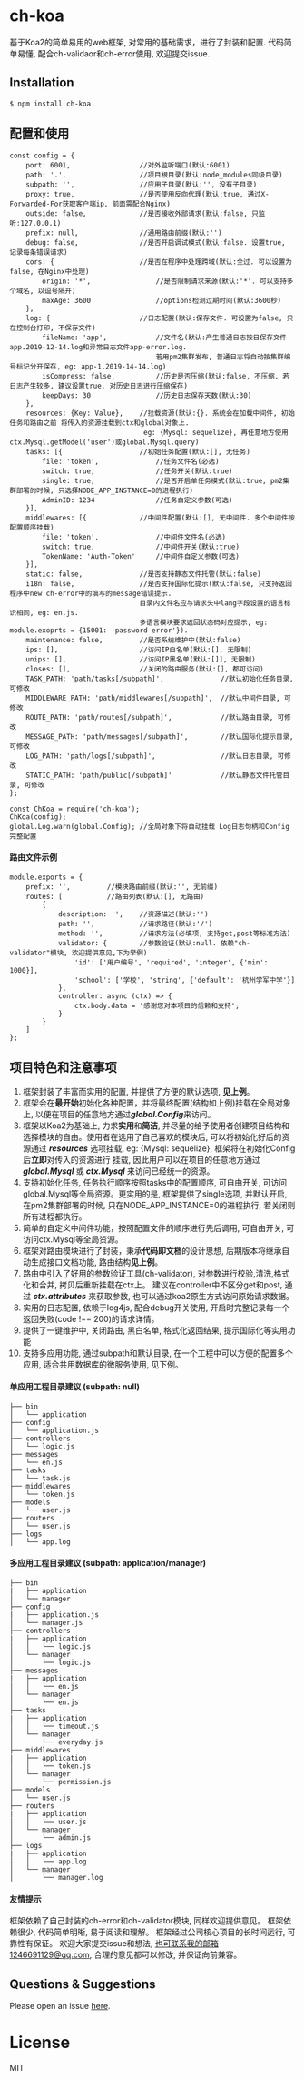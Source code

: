 # ch-koa

基于Koa2的简单易用的web框架, 对常用的基础需求，进行了封装和配置. 
代码简单易懂, 配合ch-validaor和ch-error使用, 欢迎提交issue.

## Installation

```
$ npm install ch-koa
```

## 配置和使用

```
const config = {
    port: 6001,                 //对外监听端口(默认:6001)
    path: '.',                  //项目根目录(默认:node_modules同级目录)
    subpath: '',                //应用子目录(默认:'', 没有子目录)
    proxy: true,                //是否使用反向代理(默认:true, 通过X-Forwarded-For获取客户端ip, 前面需配合Nginx)
    outside: false,             //是否接收外部请求(默认:false, 只监听:127.0.0.1)
    prefix: null,               //通用路由前缀(默认:'')
    debug: false,               //是否开启调试模式(默认:false. 设置true, 记录每条错误请求)
    cors: {                     //是否在程序中处理跨域(默认:全过. 可以设置为false, 在Nginx中处理)
        origin: '*',                //是否限制请求来源(默认:'*'. 可以支持多个域名, 以逗号隔开)
        maxAge: 3600                //options检测过期时间(默认:3600秒)
    },
    log: {                      //日志配置(默认:保存文件. 可设置为false, 只在控制台打印, 不保存文件)
        fileName: 'app',            //文件名(默认:产生普通日志按日保存文件app.2019-12-14.log和异常日志文件app-error.log.
                                    若用pm2集群发布, 普通日志将自动按集群编号标记分开保存, eg: app-1.2019-14-14.log)
        isCompress: false,          //历史是否压缩(默认:false, 不压缩. 若日志产生较多, 建议设置true, 对历史日志进行压缩保存)
        keepDays: 30                //历史日志保存天数(默认:30)
    },
    resources: {Key: Value},    //挂载资源(默认:{}. 系统会在加载中间件, 初始任务和路由之前 将传入的资源挂载到ctx和global对象上.
                                 eg: {Mysql: sequelize}, 再任意地方使用ctx.Mysql.getModel('user')或global.Mysql.query)
    tasks: [{                   //初始任务配置(默认:[], 无任务)
        file: 'token',              //任务文件名(必选)
        switch: true,               //任务开关(默认:true)
        single: true,               //是否开启单任务模式(默认:true, pm2集群部署的时候, 只选择NODE_APP_INSTANCE=0的进程执行)
        AdminID: 1234               //任务自定义参数(可选)
    }],
    middlewares: [{             //中间件配置(默认:[], 无中间件. 多个中间件按配置顺序挂载)
        file: 'token',              //中间件文件名(必选)
        switch: true,               //中间件开关(默认:true)
        TokenName: 'Auth-Token'     //中间件自定义参数(可选)
    }],
    static: false,              //是否支持静态文件托管(默认:false)
    i18n: false,                //是否支持国际化提示(默认:false, 只支持返回程序中new ch-error中的填写的message错误提示. 
                                目录内文件名应与请求头中lang字段设置的语言标识相同, eg: en.js.
                                多语言模块要求返回状态码对应提示, eg: module.exoprts = {15001: 'password error'}).
    maintenance: false,         //是否系统维护中(默认:false)
    ips: [],                    //访问IP白名单(默认:[], 无限制)
    unips: [],                  //访问IP黑名单(默认:[]], 无限制)
    closes: [],                 //关闭的路由服务(默认:[], 都可访问)
    TASK_PATH: 'path/tasks[/subpath]',              //默认初始化任务目录, 可修改
    MIDDLEWARE_PATH: 'path/middlewares[/subpath]',  //默认中间件目录, 可修改
    ROUTE_PATH: 'path/routes[/subpath]',            //默认路由目录, 可修改
    MESSAGE_PATH: 'path/messages[/subpath]',        //默认国际化提示目录, 可修改
    LOG_PATH: 'path/logs[/subpath]',                //默认日志目录, 可修改
    STATIC_PATH: 'path/public[/subpath]'            //默认静态文件托管目录, 可修改
};

const ChKoa = require('ch-koa');
ChKoa(config);
global.Log.warn(global.Config); //全局对象下将自动挂载 Log日志句柄和Config完整配置
```

#### 路由文件示例

```
module.exports = {
    prefix: '',         //模块路由前缀(默认:'', 无前缀)
    routes: [           //路由列表(默认:[], 无路由)
        {
            description: '',    //资源描述(默认:'')
            path: '',           //请求路径(默认:'/')
            method: '',         //请求方法(必填项, 支持get,post等标准方法)
            validator: {        //参数验证(默认:null. 依赖"ch-validator"模块, 欢迎提供意见,下为举例)
                'id': ['用户编号', 'required', 'integer', {'min': 1000}],
                'school': ['学校', 'string', {'default': '杭州学军中学'}]
            },
            controller: async (ctx) => {
                ctx.body.data = '感谢您对本项目的信赖和支持';
            }
        }
    ]
};
```

## 项目特色和注意事项

1. 框架封装了丰富而实用的配置, 并提供了方便的默认选项, **见上例**。 
2. 框架会在**最开始**初始化各种配置，并将最终配置(结构如上例)挂载在全局对象上, 以便在项目的任意地方通过***global.Config***来访问。
3. 框架以Koa2为基础上, 力求**实用**和**简洁**, 并尽量的给予使用者创建项目结构和选择模块的自由。使用者在选用了自己喜欢的模块后,
    可以将初始化好后的资源通过 ***resources*** 选项挂载, eg: {Mysql: sequelize}, 框架将在初始化Config后**立即**对传入的资源进行
    挂载, 因此用户可以在项目的任意地方通过 ***global.Mysql*** 或 ***ctx.Mysql*** 来访问已经统一的资源。
4. 支持初始化任务, 任务执行顺序按照tasks中的配置顺序, 可自由开关, 可访问global.Mysql等全局资源。更实用的是, 框架提供了single选项,
    并默认开启, 在pm2集群部署的时候, 只在NODE_APP_INSTANCE=0的进程执行, 若关闭则所有进程都执行。
5. 简单的自定义中间件功能，按照配置文件的顺序进行先后调用, 可自由开关, 可访问ctx.Mysql等全局资源。
6. 框架对路由模块进行了封装，秉承**代码即文档**的设计思想, 后期版本将继承自动生成接口文档功能, 路由结构**见上例**。
7. 路由中引入了好用的参数验证工具(ch-validator), 对参数进行校验,清洗,格式化和合并, 拷贝后重新挂载在ctx上。
    建议在controller中不区分get和post, 通过 ***ctx.attributes*** 来获取参数, 也可以通过koa2原生方式访问原始请求数据。
8. 实用的日志配置, 依赖于log4js, 配合debug开关使用, 开启时完整记录每一个返回失败(code !== 200)的请求详情。
9. 提供了一键维护中, 关闭路由, 黑白名单, 格式化返回结果, 提示国际化等实用功能
10. 支持多应用功能, 通过subpath和默认目录, 在一个工程中可以方便的配置多个应用, 适合共用数据库的微服务使用, 见下例。


#### 单应用工程目录建议 (subpath: null)
```
├── bin
│   └── application
├── config
│   └── application.js
├── controllers
│   └── logic.js
├── messages
│   └── en.js
├── tasks
│   └── task.js
├── middlewares
│   └── token.js
├── models
│   └── user.js
├── routers
│   └── user.js
├── logs
│   └── app.log
``` 

#### 多应用工程目录建议 (subpath: application/manager)
```
├── bin
|   ├── application
│   └── manager
├── config
|   ├── application.js
│   └── manager.js
├── controllers
|   ├── application
│   │   └── logic.js
│   └── manager
│       └── logic.js
├── messages
|   ├── application
│   │   └── en.js
│   └── manager
│       └── en.js
├── tasks
|   ├── application
│   │   └── timeout.js
│   └── manager
│       └── everyday.js
├── middlewares
|   ├── application
│   │   └── token.js
│   └── manager
│       └── permission.js
├── models
│   └── user.js
├── routers
|   ├── application
│   │   └── user.js
│   └── manager
│       └── admin.js
├── logs
|   ├── application
│   │   └── app.log
│   └── manager
│       └── manager.log
```


#### 友情提示

框架依赖了自己封装的ch-error和ch-validator模块, 同样欢迎提供意见。
框架依赖很少, 代码简单明晰, 易于阅读和理解。
框架经过公司核心项目的长时间运行, 可靠性有保证。
欢迎大家提交issue和想法, 也可联系我的邮箱1246691129@qq.com, 合理的意见都可以修改, 并保证向前兼容。

## Questions & Suggestions

Please open an issue [here](https://github.com/chengshubei/ch-koa/issues).

# License

  MIT
